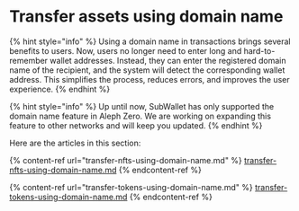 # Transfer assets using domain name

{% hint style="info" %}
Using a domain name in transactions brings several benefits to users. Now, users no longer need to enter long and hard-to-remember wallet addresses. Instead, they can enter the registered domain name of the recipient, and the system will detect the corresponding wallet address. This simplifies the process, reduces errors, and improves the user experience.
{% endhint %}

{% hint style="info" %}
Up until now, SubWallet has only supported the domain name feature in Aleph Zero. We are working on expanding this feature to other networks and will keep you updated.
{% endhint %}

Here are the articles in this section:

{% content-ref url="transfer-nfts-using-domain-name.md" %}
[transfer-nfts-using-domain-name.md](transfer-nfts-using-domain-name.md)
{% endcontent-ref %}

{% content-ref url="transfer-tokens-using-domain-name.md" %}
[transfer-tokens-using-domain-name.md](transfer-tokens-using-domain-name.md)
{% endcontent-ref %}
